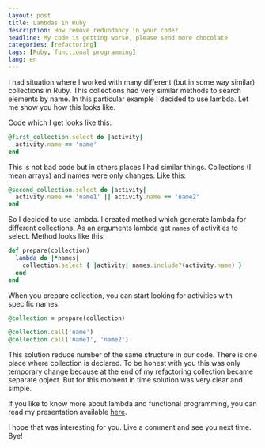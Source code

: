 ```yaml
---
layout: post
title: Lambdas in Ruby
description: How remove redundancy in your code?
headline: My code is getting worse, please send more chocolate
categories: [refactoring]
tags: [Ruby, functional programming]
lang: en
---
```


I had situation where I worked with many different (but in some way similar) collections in Ruby. This collections had very similar methods to search elements by name. In this particular example I decided to use lambda. Let me show you how this looks like.

Code which I get looks like this:

```ruby
@first_collection.select do |activity|
  activity.name == 'name'
end
```

This is not bad code but in others places I had similar things. Collections (I mean arrays) and names were only changes. Like this:

```ruby
@second_collection.select do |activity|
  activity.name == 'name1' || activity.name == 'name2'
end
```

So I decided to use lambda. I created method which generate lambda for different collections. As an arguments lambda get `names` of activities to select. Method looks like this:

```ruby
def prepare(collection)
  lambda do |*names|
    collection.select { |activity| names.include?(activity.name) }
  end
end
```

When you prepare collection, you can start looking for activities with specific names.

```ruby
@collection = prepare(collection)

@collection.call('name')
@collection.call('name1', 'name2')
```

This solution reduce number of the same structure in our code. There is one place where collection is declared. To be honest with you this was only temporary change because at the end of my refactoring collection became separate object. But for this moment in time solution was very clear and simple.

If you like to know more about lambda and functional programming, you can read my presentation available
[here](https://womanonrails.com/presentation-functional-programming-in-ruby/#1).

I hope that was interesting for you. Live a comment and see you next time. Bye!
